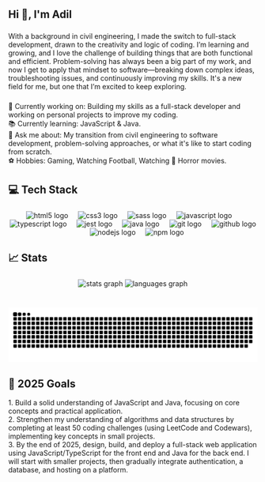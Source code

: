 <h2 align="left">Hi 👋, I'm Adil</h2>

###

<p align="left">With a background in civil engineering, I made the switch to full-stack development, drawn to the creativity and logic of coding. I’m learning and growing, and I love the challenge of building things that are both functional and efficient. Problem-solving has always been a big part of my work, and now I get to apply that mindset to software—breaking down complex ideas, troubleshooting issues, and continuously improving my skills. It's a new field for me, but one that I’m excited to keep exploring.</p>

###

<p align="left">🚀 Currently working on: Building my skills as a full-stack developer and working on personal projects to improve my coding.
  <br>📚 Currently learning: JavaScript & Java.
  <br>💬 Ask me about: My transition from civil engineering to software development, problem-solving approaches, or what it's like to start coding from scratch.
  <br>⚽ Hobbies: Gaming, Watching Football, Watching 👻 Horror movies.
</p>

###

<h2 align="left">💻 Tech Stack</h2>

###

<div align="center">
  <img src="https://cdn.jsdelivr.net/gh/devicons/devicon/icons/html5/html5-original.svg" height="30" alt="html5 logo"  />
  <img width="12" />
  <img src="https://cdn.jsdelivr.net/gh/devicons/devicon/icons/css3/css3-original.svg" height="30" alt="css3 logo"  />
  <img width="12" />
  <img src="https://cdn.jsdelivr.net/gh/devicons/devicon/icons/sass/sass-original.svg" height="30" alt="sass logo"  />
  <img width="12" />
  <img src="https://cdn.jsdelivr.net/gh/devicons/devicon/icons/javascript/javascript-original.svg" height="30" alt="javascript logo"  />
  <img width="12" />
  <img src="https://cdn.jsdelivr.net/gh/devicons/devicon/icons/typescript/typescript-original.svg" height="30" alt="typescript logo"  />
  <img width="12" />
  <img src="https://cdn.jsdelivr.net/gh/devicons/devicon/icons/jest/jest-plain.svg" height="30" alt="jest logo"  />
  <img width="12" />
  <img src="https://cdn.jsdelivr.net/gh/devicons/devicon/icons/java/java-original.svg" height="30" alt="java logo"  />
  <img width="12" />
  <img src="https://cdn.jsdelivr.net/gh/devicons/devicon/icons/git/git-original.svg" height="30" alt="git logo"  />
  <img width="12" />
  <img src="https://cdn.jsdelivr.net/gh/devicons/devicon/icons/github/github-original.svg" height="30" alt="github logo"  />
  <img width="12" />
  <img src="https://cdn.jsdelivr.net/gh/devicons/devicon/icons/nodejs/nodejs-original.svg" height="30" alt="nodejs logo"  />
  <img width="12" />
  <img src="https://cdn.jsdelivr.net/gh/devicons/devicon/icons/npm/npm-original-wordmark.svg" height="30" alt="npm logo"  />
</div>

###

<h2 align="left">📈 Stats</h2>

###

<div align="center">
  <img src="https://github-readme-stats.vercel.app/api?username=AdilAhmed11&hide_title=false&hide_rank=false&show_icons=true&include_all_commits=true&count_private=true&disable_animations=false&theme=dracula&locale=en&hide_border=false" height="150" alt="stats graph"  />
  <img src="https://github-readme-stats.vercel.app/api/top-langs?username=AdilAhmed11&locale=en&hide_title=false&layout=compact&card_width=320&langs_count=5&theme=dracula&hide_border=false" height="150" alt="languages graph"  />
</div>

###

<br clear="both">

<img src="https://raw.githubusercontent.com/AdilAhmed11/AdilAhmed11/output/snake.svg" alt="Snake animation" />

###

<h2 align="left">🎯 2025 Goals</h2>
<p align="left"> 1. Build a solid understanding of JavaScript and Java, focusing on core concepts and practical application. 
  <br>2. Strengthen my understanding of algorithms and data structures by completing at least 50 coding challenges (using LeetCode and Codewars), implementing key concepts in small projects.
  <br>3. By the end of 2025, design, build, and deploy a full-stack web application using JavaScript/TypeScript for the front end and Java for the back end. I will start with smaller projects, then gradually integrate authentication, a database, and hosting on a platform.
</p>

###
